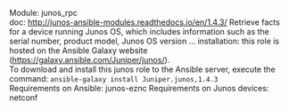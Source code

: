 Module: junos_rpc  
doc: http://junos-ansible-modules.readthedocs.io/en/1.4.3/
Retrieve facts for a device running Junos OS, which includes information such as the serial number, product model, Junos OS version ... 
installation: this role is hosted on the Ansible Galaxy website (https://galaxy.ansible.com/Juniper/junos/).  
To download and install this junos role to the Ansible server, execute the command: ```ansible-galaxy install Juniper.junos,1.4.3```  
Requirements on Ansible: junos-eznc
Requirements on Junos devices: netconf 



